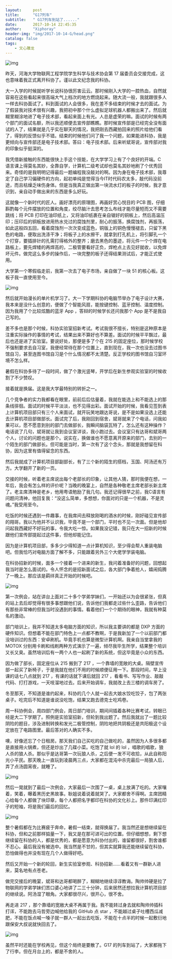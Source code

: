 ```yaml
---
layout:     post
title:      "G17列车"
subtitle:   " G17列车到站了......" 
date:       2017-10-14 22:45:35
author:     "Xiphoray"
header-img: "img/2017-10-14-G/head.png"
catalog: false
tags:     
    - 文心雕龙
---
```




![img](/img/2017-10-14-G/1.jpg)

昨天，河海大学物联网工程学院学生科学与技术协会第 17 届委员会交接完成，这也意味着我正式离开科协了。谨以此文纪念我的科协。

大一入学的时候就听学长说科协很厉害云云。那时候刚入大学的一腔热血，自然就容易在这些看起来很高端大气上档次的地方燃烧起来。随大流一般，我就跟很多人一样去科协面试了。料到面试的人会很多，我在差不多结束的时候才去的面试。为了假装我对技术很有兴趣，我把初中那个什么虚拟足球机器人都搬出来了。然后就糊里糊涂地进了电子技术部，看起来面上有光。人总是虚荣的嘛。面试的时候有两个部门的面试名额，所以我还顺便去宣传部瞧瞧。那时候宣传部是已经完全没有面试的人了，结果就是几乎实在聊天的情况，我把刚去西藏拍回来的照片给他们看了，得到的反馈似乎不错。结束的时候他们问了我一个问题，如果能进科协，我是更倾向与宣传部还是电子技术部。答曰：电子技术部。后来听斌哥说，宣传部对我的印象似乎挺深的。

我凭借新接触的东西能很快上手这个技能，在大学学习上有了个良好的开端。C 语言课上得莫名其妙，全靠自学，计算机二级考试却也莫名其妙地刷了个优秀回来。奇怪的是我明明记得最后一题编程我没敲对的啊。因为身在电子技术部，我尊定了自己学习偏硬件的方向，起初单纯是觉得当今IT时代码农太多，敲代码没前途，而且枯燥乏味伤身体。但是当我真正做出第一块流水灯的板子的时候，我才意识到，亲自动手做出来的东西是多么好玩。

这就像一个新时代的匠人。画好漂亮的原理图，再画好赏心悦目的 PCB 图，仔细斟酌每个元件摆放的位置和角度，绞尽脑汁去思考怎么布线才能尽量短而又不需要跳线；将 PCB 打印在油印纸上，又将油印纸裹在亲自锯好的铜板上，然后高温压印；压印后的铜板放进用热水兑过的腐蚀剂里，耐心的振荡，换腐蚀剂，再振荡，如此这般四五回，看着腐蚀剂一次次变成蓝色，铜版上的铜色慢慢褪去，只留下黑色的电路，便取出洗涤干净；将板子上的水擦干，就拿到打孔机上，将引脚孔一个个打穿，要插排针的孔需打得格外的整齐；磨去黑色的墨迹，将元件一个个焊在电路板上，要先焊矮的再焊高的，二极管要看好正负，焊枪点上去见好就收，以免焊坏元件。做完这么多步的操作后，一块完整的板子还得结果测试后，才能正式使用。

大学第一个寒假临走前，我第一次去了电子市场，亲自做了一块 51 的核心板。这板子我一直使用至今。

![img](/img/2017-10-14-G/2.jpg)

然后就开始漫长的单片机学习了。大一下学期科协的电脑节举办了电子设计大赛，我本来是没什么创意的，便做了个智能风扇，能按键控制、蓝牙控制、温度控制。因为我用了个比较炫酷的蓝牙 App ，答辩的时候学长还问我那个 App 是不是我自己写的。

差不多也是那个时候，科协实验室招新考试。考试我很不擅长，特别是这种原本是注重实际操作的事情的考试，结果出来不算好也不算差。面试的时候平平飘过，最后也还是进了实验室。要说好处，那便是多了个在 215 的固定座位，那时候学校不强制要求去自习室，我便经常待在那个位置上，直到现在，我一次也没去过图书馆自习，甚至连图书馆自习是个什么情况都不太清楚。反正学校的图书馆自习室环境不怎么样。

暑假在科协多待了一段时间，做了个激光竖琴，开学后在新生参观实验室的时候收割了不少赞叹。

接着就是换届。这是我大学最特别的转折之一。

几个竞争者的实力我都看在眼里，前前后后估量着，我就在能选上和不能选上的那条线徘徊。面试的时候平平淡淡，也不见得出彩。面试开始的时候，我看见签到表上计算机项目部只有三个人来面试，就开玩笑地跟达哥说，是不是如果没选上还能去计算机项目部做部长。面试完了后，我刚回到宿舍，斌哥就来了个电话，问我如果可以，愿不愿意到别的部门去做部长，我瞬间脑袋瓦特了，怎么还有这种操作？电话说了几句，斌哥就让我到会议室详谈，我小跑过去。会议室只有达哥和斌哥两个人，讨论的问题也是那个。说实在，换做谁也不愿意离开原来的部门，去别的一个陌生的部门做部长。但可能是当时，第一次有了这个念头，那就是我想留在科协，因为这里有值得留念的东西。

然后我就成了计算机项目部副部长，有了三个新的陌生的搭档，玉国、阿汤还有万方。大学翻开了新的一页。

交接的时候，听着老主席说出每个老部长的印象，让其他人猜，那时我便在想，一年后，我会有怎么样的评价呢？当晚的晚宴上，自然是各种敬老主席老部长新主席了。老主席清神是老乡，他用粤语勉励了我几句。我还记得很早之前，我C语言有问题问清神，他回复我：“没这么简单，多想想，你面对的只是一个机器，不是灵魂。”我受用至今。

吃饭的时候还遇到一件趣事，在我席间去释放刚喝的酒水的时候，刚好碰见宣传部的翔哥。我以为他并不认识我，毕竟不是一个部门，平时也不见一次面。但是他却问起我西藏好不好玩的事，令我大吃一惊。如果我没记错，我只在大一招新的时候跟他们宣传部提起过这件事，但他却能记住。

因为是计算机项目部，多多少少得知道一点计算机知识，至少得会帮人重装电脑吧。但我恰巧对电脑方面了解不多，只能跟着另外三个大佬学学装电脑。

在科协招新的时候，面多一个接着一个进来的新生，我问着准备好的问题，回想起我当时是怎么面试的。令人怀念的是招新面试之后，各大部门争着抢人，嬉闹捣腾了一晚上。那应该是羁绊真正开始的时候吧。

![img](/img/2017-10-14-G/3.jpg)

第一次例会，站在讲台上面对二十多个学弟学妹们，一开始还以为会很紧张，但真的站上去后却觉得有很多事想跟他们说，告诉他们我都走过些什么歪路，告诉他们有那些非常棒的但我当时没遇到的事情。看着他们一个个期待的眼神，我就有种莫名的激动。

部门培训上，我并不知道太多电脑方面的知识，所以我主要讲的都是 DXP 方面的硬件知识。但想着不能在部门特色上一点都不教啊，于是我新加了一个以前部门都没培训过的东西：安卓刷机。毕竟手机也算是微型计算机啊。我亲自当堂拿我的 MOTOX 分别用卡刷和线刷两种方式演示了一遍，倾尽我毕生所学，结果整个培训又长又臭。虽然培训后有一两个人也一起刷了新的系统，但这毕竟是小众的东西。

因为做了部长，固定座位从 215 搬到了 217 ，一个靠墙的宽敞的大桌。隔壁宣传部一起买了新椅子，于是我就在他们不用的时候顺便征用一下。那段时间，早上没课的话七八点就到 217 ，有课的话就下课后就回 217 ，看看书、写写作业、敲敲代码、打打游戏，一天吱溜地过去。后来开始调车，我就改上去三楼的调车房了。

冬至那天，不知道是谁约起来，科协的几个人就一起去大娘水饺吃饺子，包了两张桌子。吃完后不知道是谁说没吃饱，结果又跑去德克士吃鸡卷。

周一科协例会，周四部门例会，周日部门培训，期间间插着各种比赛考试，转眼已经是大二下学期了。照例是实验室招新，但轮到我出题了。然后我就出了一题比较阴险的题目，涉及进制转换和发光二极管控制，阴险地把共阴极还是共阳极这个设定放在了电路图里。最后答对的人确实不多。

噢，好像还忘了个日租房。那天我们自己买吃的自己做吃的，虽然因为人多很多都是直接用火锅煮，但还是炒出了几碟小菜。吃饱了就 lol 的 lol ，唱歌的唱歌，狼人杀的狼人杀。那似乎是达哥第一次玩狼人杀，之后便一发不可收拾，从此自称阳光小平民。那天晚上一直玩到凌晨两三点，大家都在混沌中杀完最后一局狼人后，弄了点汤圆宵夜，就睡了。

![img](/img/2017-10-14-G/6.jpg)

然后一晃就到了最后一次例会，大家最后一次围了一桌，桌上放满了吃的。大家嚷着，笑着，曝着黑历史黑故事。耿姐说着说着就哭了。大家都舍不得啊。主席团精心给每个人都做了块印章，每个人都把名字都印在科协的文化衫上。那件印满红印子的短袖，将是我们最后的回忆。

![img](/img/2017-10-14-G/5.jpg)

整个暑假都在为比赛疲于奔命，暑假一结束，就得换届了。我当然还是想继续留在科协，但和之前那样掂量一下，我又是在那可进可出的位置。但仔细想想，剩下想继续留在科协的人，都是优秀的，都是愿意为科协付出的，谁留都很好，割舍谁都不忍心。最后我没有被选中。我当然是不甘的，但其实就算我还能继续留在科协，恐怕做得也并没有现在几个人做得好吧。

然后又开始一个新的轮回，新生实验室参观、科协招新……看着又有一群新人进来，莫名地有点苍老。

做完交接后的晚宴，斌哥和达哥都喝醉了，糊糊地继续谆谆教诲。陶帅帅硬是拉了物联网的学弟学妹们苦口婆心地讲了二三十分钟，后来居然还想拉我计算机项目部的继续说。阿汤湿了眼角。大家都很尽兴，很开心，很不舍。

再走进 217 ，那个靠墙的宽敞大桌不再属于我。我不能转过身去就和陶帅帅插科打诨，不能跑去马哲旁边喊他给我的 GitHub 点 star ，不能越过桌子吐槽西瓜减肥，不能在饭点喊一嗓子就一群人一起出去吃饭，不能在十点半的时候一起敷衍地跟保安大叔说就快回去了。

![img](/img/2017-10-14-G/4.jpg)

虽然平时还能在学校再见，但这个局终是要散了。G17 的列车到站了，大家都拖下了行李。但在月台上的，都是不舍的人。


